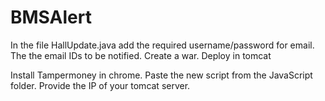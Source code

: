 # BMSAlert
In the file HallUpdate.java add the required username/password for email. 
The the email IDs to be notified.
Create a war.
Deploy in tomcat
 
 
 Install Tampermoney in chrome. Paste the new script from the JavaScript folder. Provide the IP of your tomcat server.
